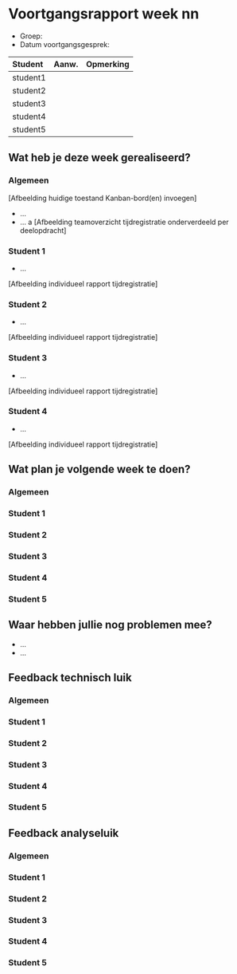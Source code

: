 # Voortgangsrapport week nn

* Groep:
* Datum voortgangsgesprek:

| Student  | Aanw. | Opmerking |
| :---     | :---  | :---      |
| student1 |       |           |
| student2 |       |           |
| student3 |       |           |
| student4 |       |           |
| student5 |       |           |

## Wat heb je deze week gerealiseerd?

### Algemeen

[Afbeelding huidige toestand Kanban-bord(en) invoegen]

* ...
* ...
a
[Afbeelding teamoverzicht tijdregistratie onderverdeeld per deelopdracht]

### Student 1

* ...

[Afbeelding individueel rapport tijdregistratie]

### Student 2

* ...

[Afbeelding individueel rapport tijdregistratie]

### Student 3

* ...

[Afbeelding individueel rapport tijdregistratie]

### Student 4

* ...

[Afbeelding individueel rapport tijdregistratie]

## Wat plan je volgende week te doen?

### Algemeen
### Student 1
### Student 2
### Student 3
### Student 4
### Student 5

## Waar hebben jullie nog problemen mee?

* ...
* ...

## Feedback technisch luik

### Algemeen

### Student 1
### Student 2
### Student 3
### Student 4
### Student 5

## Feedback analyseluik

### Algemeen

### Student 1
### Student 2
### Student 3
### Student 4
### Student 5

